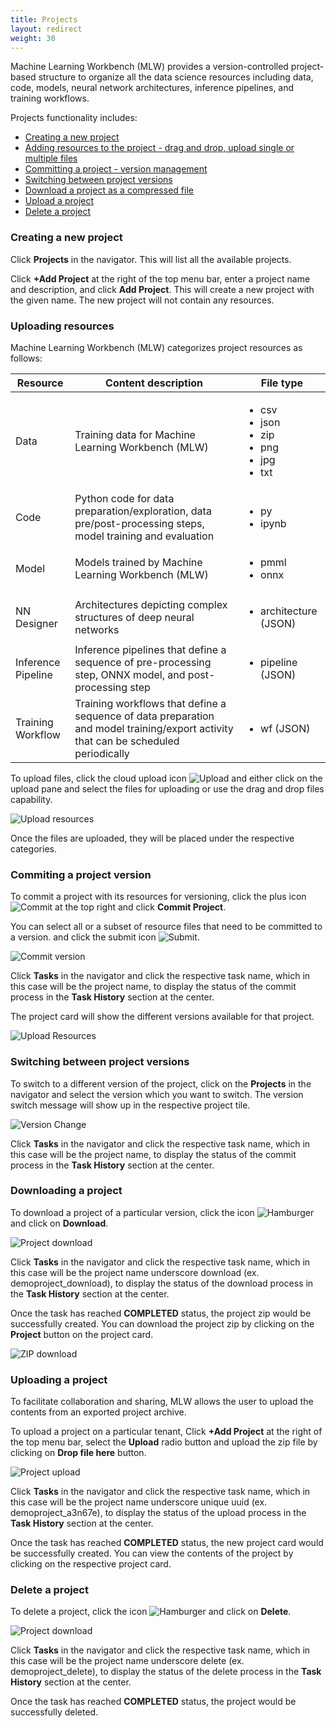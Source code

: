 ```yaml
---
title: Projects
layout: redirect
weight: 30
---
```


Machine Learning Workbench (MLW) provides a version-controlled project-based structure to organize all the data science resources including data, code, models, neural network architectures, inference pipelines, and training workflows.

Projects functionality includes:

* [Creating a new project](#creating-a-new-project)
* [Adding resources to the project - drag and drop, upload single or multiple files](#uploading-resources)
* [Committing a project - version management](#commiting-a-project-version)
* [Switching between project versions](#switch-project-version)
* [Download a project as a compressed file](#download-a-project)
* [Upload a project](#upload-a-project)
* [Delete a project](#delete-a-project)

### Creating a new project

Click **Projects** in the navigator. This will list all the available projects. 

Click **+Add Project** at the right of the top menu bar, enter a project name and description, and click **Add Project**. This will create a new project with the given name. The new project will not contain any resources.

### Uploading resources

Machine Learning Workbench (MLW) categorizes project resources as follows:

| Resource | Content description | File type |
|-----     |-----        |-----      |
| Data | Training data for Machine Learning Workbench (MLW) | <ul><li>csv</li><li>json</li><li>zip</li><li>png</li><li>jpg</li><li>txt</li></ul> |
| Code | Python code for data preparation/exploration, data pre/post-processing steps, model training and evaluation | <ul><li>py</li><li>ipynb</li></ul> |
| Model | Models trained by Machine Learning Workbench (MLW) | <ul><li>pmml</li><li>onnx</li></ul> |
| NN Designer | Architectures depicting complex structures of deep neural networks | <ul><li>architecture (JSON)</li></ul> |
| Inference Pipeline | Inference pipelines that define a sequence of pre-processing step, ONNX model, and post-processing step | <ul><li>pipeline (JSON)</li></ul> |
| Training Workflow | Training workflows that define a sequence of data preparation and model training/export activity that can be scheduled periodically | <ul><li>wf (JSON)</li></ul> |

To upload files, click the cloud upload icon <img src="/images/zementis/mlw-upload-icon.png" alt="Upload" style="display:inline-block; margin:0"> and either click on the upload pane and select the files for uploading or use the drag and drop files capability.

![Upload resources](/images/zementis/mlw-app-upload-resources.png)

Once the files are uploaded, they will be placed under the respective categories.

### Commiting a project version

To commit a project with its resources for versioning, click the plus icon <img src="/images/zementis/mlw-commit-add-icon.png" alt="Commit" style="display:inline-block; margin:0"> at the top right and click **Commit Project**.

You can select all or a subset of resource files that need to be committed to a version. and click the submit icon <img src="/images/zementis/mlw-submit-icon.png" alt="Submit" style="display:inline-block; margin:0">.

![Commit version](/images/zementis/mlw-app-project-commit-select.png)

Click **Tasks** in the navigator and click the respective task name, which in this case will be the project name, to display the status of the commit process in the **Task History** section at the center.

The project card will show the different versions available for that project.

![Upload Resources](/images/zementis/mlw-app-project-version.png)

### Switching between project versions

To switch to a different version of the project, click on the **Projects** in the navigator and select the version which you want to switch. The version switch message will show up in the respective project tile.

![Version Change](/images/zementis/mlw-app-project-version-change.png)

Click **Tasks** in the navigator and click the respective task name, which in this case will be the project name, to display the status of the commit process in the **Task History** section at the center.

### Downloading a project

To download a project of a particular version, click the icon <img src="/images/zementis/mlw-hamburger-icon.png" alt="Hamburger" style="display:inline-block; margin:0"> and click on **Download**.

![Project download](/images/zementis/mlw-app-project-download.png)

Click **Tasks** in the navigator and click the respective task name, which in this case will be the project name underscore download (ex. demoproject_download), to display the status of the download process in the **Task History** section at the center.

Once the task has reached **COMPLETED** status, the project zip would be successfully created. You can download the project zip by clicking on the **Project** button on the project card.

![ZIP download](/images/zementis/mlw-app-project-download-zip.png)


### Uploading a project

To facilitate collaboration and sharing, MLW allows the user to upload the contents from an exported project archive.

To upload a project on a particular tenant, Click **+Add Project** at the right of the top menu bar, select the **Upload** radio button and upload the zip file by clicking on **Drop file here** button.

![Project upload](/images/zementis/mlw-app-project-upload.png)

Click **Tasks** in the navigator and click the respective task name, which in this case will be the project name underscore unique uuid (ex. demoproject_a3n67e), to display the status of the upload process in the **Task History** section at the center.

Once the task has reached **COMPLETED** status, the new project card would be successfully created. You can view the contents of the project by clicking on the respective project card.

### Delete a project

To delete a project, click the icon <img src="/images/zementis/mlw-hamburger-icon.png" alt="Hamburger" style="display:inline-block; margin:0"> and click on **Delete**.

![Project download](/images/zementis/mlw-app-project-delete.png)

Click **Tasks** in the navigator and click the respective task name, which in this case will be the project name underscore delete (ex. demoproject_delete), to display the status of the delete process in the **Task History** section at the center.

Once the task has reached **COMPLETED** status, the project would be successfully deleted. 
